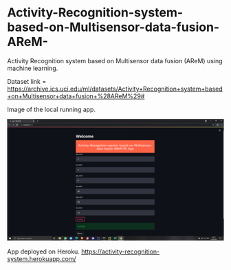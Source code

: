 # Activity-Recognition-system-based-on-Multisensor-data-fusion-AReM-
Activity Recognition system based on Multisensor data fusion (AReM) using machine learning.

Dataset link = https://archive.ics.uci.edu/ml/datasets/Activity+Recognition+system+based+on+Multisensor+data+fusion+%28AReM%29#

Image of the local running app.

![name-of-you-image](https://github.com/HeyKashit/Activity-Recognition-system-based-on-Multisensor-data-fusion-AReM-/blob/main/Screenshot%20(14).png)


App deployed on Heroku.
https://activity-recognition-system.herokuapp.com/
